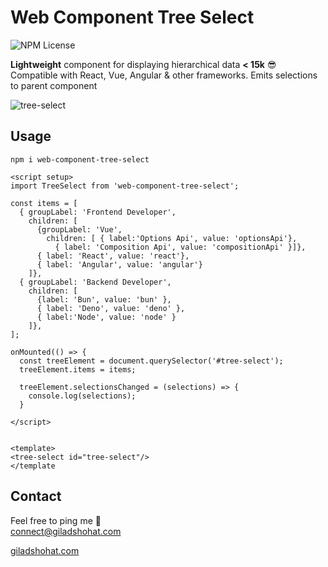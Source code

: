 # Web Component Tree Select

![NPM License](https://img.shields.io/npm/l/vue-dropdown-tree-select)

**Lightweight** component for displaying hierarchical data **< 15k** 😎 <br>
Compatible with React, Vue, Angular & other frameworks. 
Emits selections to parent component

![tree-select](https://github.com/gshohat/web-component-tree-select/assets/91323932/0c43c1c8-8626-4e2c-a0d9-af74df7d8e24)

## Usage

`npm i web-component-tree-select`

```
<script setup>
import TreeSelect from 'web-component-tree-select';

const items = [
  { groupLabel: 'Frontend Developer',
    children: [
      {groupLabel: 'Vue',
        children: [ { label:'Options Api', value: 'optionsApi'},
          { label: 'Composition Api', value: 'compositionApi' }]},
      { label: 'React', value: 'react'},
      { label: 'Angular', value: 'angular'}
    ]},
  { groupLabel: 'Backend Developer',
    children: [
      {label: 'Bun', value: 'bun' },
      { label: 'Deno', value: 'deno' },
      { label:'Node', value: 'node' }
    ]},
];

onMounted(() => {
  const treeElement = document.querySelector('#tree-select');
  treeElement.items = items;

  treeElement.selectionsChanged = (selections) => {
    console.log(selections);
  }

</script>


<template>
<tree-select id="tree-select"/>
</template
```


## Contact
Feel free to ping me 💫
<br>
connect@giladshohat.com

[giladshohat.com](https://giladshohat.com)

